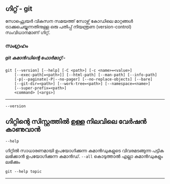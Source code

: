## ഗിറ്റ് - git
സോഫ്റ്റ്വെയർ വികസന സമയത്ത് സോഴ്സ് കോഡിലെ മാറ്റങ്ങൾ ട്രാക്കുചെയ്യുന്നതിനുള്ള ഒരു പതിപ്പ് നിയന്ത്രണ (version-control) സംവിധാനമാണ് ഗിറ്റ്.

### സംഗ്രഹം
##### git കമാൻഡിന്റെ ഫോർമാറ്റ്:-

```
git [--version] [--help] [-C <path>] [-c <name>=<value>]
    [--exec-path[=<path>]] [--html-path] [--man-path] [--info-path]
    [-p|--paginate|-P|--no-pager] [--no-replace-objects] [--bare]
    [--git-dir=<path>] [--work-tree=<path>] [--namespace=<name>]
    [--super-prefix=<path>]
    <command> [<args>]
```
---
```--version```

ഗിറ്റിന്റെ സിസ്റ്റത്തിൽ ഉള്ള നിലവിലെ വേർഷൻ കാണുവാൻ 
---
```--help```

ഗിറ്റിൽ സാധാരണമായി ഉപയോഗിക്കുന്ന കമാൻഡുകളുടെ വിവരമടങ്ങുന്ന പട്ടിക ലഭിക്കാൻ ഉപയോഗിക്കുന്ന കമാൻഡ്. ```--all```  കൊടുത്താൽ എല്ലാ കമാൻഡുകളും ലഭിക്കും
```
git --help topic
```
---
